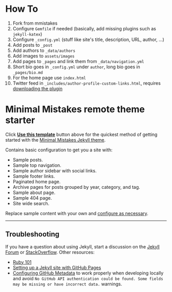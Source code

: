 # How To

1. Fork from mmistakes
2. Configure `Gemfile` if needed (basically, add missing plugins such as `jekyll-katex`) 
3. Configure `_config.yml` (stuff like site's title, description, URL, author, ...)
4. Add posts to `_post`
5. Add authors to `_data/authors`
6. Add images to `assets/images`
7. Add pages to `_pages` and link them from `_data/navigation.yml`
8. Short bio goes in `_config.yml` under `author`, long bio goes in `_pages/bio.md`
9. For the home page use `index.html`
10. Twitter feed in `_includes/author-profile-custom-links.html`, requires [downloading the plugin](https://github.com/rob-murray/jekyll-twitter-plugin)

# Minimal Mistakes remote theme starter

Click [**Use this template**](https://github.com/mmistakes/mm-github-pages-starter/generate) button above for the quickest method of getting started with the [Minimal Mistakes Jekyll theme](https://github.com/mmistakes/minimal-mistakes).

Contains basic configuration to get you a site with:

- Sample posts.
- Sample top navigation.
- Sample author sidebar with social links.
- Sample footer links.
- Paginated home page.
- Archive pages for posts grouped by year, category, and tag.
- Sample about page.
- Sample 404 page.
- Site wide search.

Replace sample content with your own and [configure as necessary](https://mmistakes.github.io/minimal-mistakes/docs/configuration/).

---

## Troubleshooting

If you have a question about using Jekyll, start a discussion on the [Jekyll Forum](https://talk.jekyllrb.com/) or [StackOverflow](https://stackoverflow.com/questions/tagged/jekyll). Other resources:

- [Ruby 101](https://jekyllrb.com/docs/ruby-101/)
- [Setting up a Jekyll site with GitHub Pages](https://jekyllrb.com/docs/github-pages/)
- [Configuring GitHub Metadata](https://github.com/jekyll/github-metadata/blob/master/docs/configuration.md#configuration) to work properly when developing locally and avoid `No GitHub API authentication could be found. Some fields may be missing or have incorrect data.` warnings.
